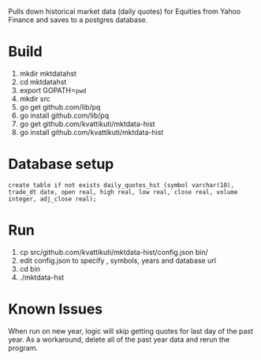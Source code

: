 Pulls down historical market data (daily quotes) for Equities from Yahoo Finance and saves to a postgres database.

# Build
1. mkdir mktdatahst
1. cd mktdatahst
1. export GOPATH=`pwd`
1. mkdir src
1. go get github.com/lib/pq
1. go install github.com/lib/pq
1. go get github.com/kvattikuti/mktdata-hist
1. go install github.com/kvattikuti/mktdata-hist

# Database setup
```
create table if not exists daily_quotes_hst (symbol varchar(10), trade_dt date, open real, high real, low real, close real, volume integer, adj_close real);
```

# Run
1. cp src/github.com/kvattikuti/mktdata-hist/config.json bin/
1. edit config.json to specify , symbols, years and database url
1. cd bin
1. ./mktdata-hst

# Known Issues
When run on new year, logic will skip getting quotes for last day of the past year. As a workaround, delete all of the past year data and rerun the program.
